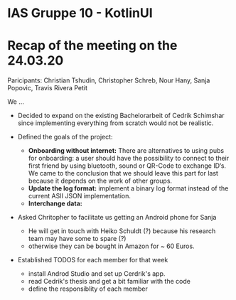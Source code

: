 # IAS Gruppe 10 - KotlinUI
# Recap of the meeting on the 24.03.20

Paricipants: Christian Tshudin, Christopher Schreb, Nour Hany, Sanja Popovic, Travis Rivera Petit

We ...

* Decided to expand on the existing Bachelorarbeit of Cedrik Schimshar since implementing everything from scratch would not be realistic.

* Defined the goals of the project:
  * __Onboarding without internet:__ There are alternatives to using pubs for onboarding: a user should have the possibility to connect to their first friend by using bluetooth, sound or QR-Code to exchange ID‘s. We came to the conclusion that we should leave this part for last because it depends on the work of other groups.
  * __Update the log format:__ implement a binary log format instead of the current ASII JSON implementation.
  * __Interchange data:__

* Asked Chritopher to facilitate us getting an Android phone for Sanja
  * He will get in touch with Heiko Schuldt (?) because his research team may have some to spare (?)
  * otherwise they can be bought in Amazon for ~ 60 Euros.

* Established TODOS for each member for that week
  * install Androd Studio and set up Cerdrik's app.
  * read Cedrik's thesis and get a bit familiar with the code
  * define the responsiblity of each member
